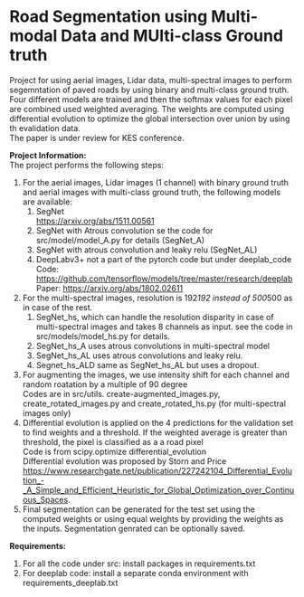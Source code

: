 # Road Segmentation using Multi-modal Data and MUlti-class Ground truth
Project for using aerial images, Lidar data, multi-spectral images to perform segemntation of paved roads by using binary and multi-class ground truth. Four different models are trained and then the softmax values for each pixel are combined used weighted averaging. The weights are computed using differential evolution to optimize the global intersection over union by using th evalidation data. <br />
The paper is under review for KES conference. <br />

<b>Project Information: </b> <br />
The project performs the following steps:  <br />
1. For the aerial images, Lidar images (1 channel) with binary ground truth and aerial images with multi-class ground truth, the following models are available: <br />
	1. SegNet <br />
		https://arxiv.org/abs/1511.00561 <br />
	2. SegNet with Atrous convolution se the code for src/model/model\_A.py for details (SegNet\_A) <br />
	3. SegNet with atrous convolution and leaky relu (SegNet\_AL) <br />
	4. DeepLabv3+ not a part of the pytorch code but under deeplab\_code <br />
		Code: https://github.com/tensorflow/models/tree/master/research/deeplab <br />
		Paper: https://arxiv.org/abs/1802.02611 <br />
2. For the multi-spectral images, resolution is 192*192 instead of 500*500 as in case of the rest. <br />
	1. SegNet\_hs, which can handle the resolution disparity in case of multi-spectral images and takes 8 channels as input. see the code in src/models/model\_hs.py for details. <br />
	2. SegNet\_hs\_A uses atrous convolutions in multi-spectral model <br />
	3. SegNet\_hs\_AL uses atrous convolutions and leaky relu. <br />
	4. Segnet\_hs\_ALD same as SegNet\_hs\_AL but uses a dropout. <br />
3. For augmenting the images, we use intensity shift for each channel and random roatation by a multiple of 90 degree<br />
                Codes are in src/utils. create-augmented_images.py, create_rotated_images.py and create_rotated_hs.py (for multi-spectral images only) <br />
4. Differential evolution is applied on the 4 predictions for the validation set to find weights and a threshold. If the weighted average is greater than threshold, the pixel is classified as a a road pixel <br />
	Code is from scipy.optimize differential_evolution <br />
	Differential evolution was proposed by Storn and Price https://www.researchgate.net/publication/227242104_Differential_Evolution_-_A_Simple_and_Efficient_Heuristic_for_Global_Optimization_over_Continuous_Spaces. <br />
5. Final segmentation can be generated for the test set using the computed weights or using equal weights by providing the weights as the inputs. Segmentation genrated can be optionally saved. <br />

<b>Requirements: </b> <br />
1. For all the code under src: install packages in requirements.txt <br />
2. For deeplab code: install a separate conda environment with requirements\_deeplab.txt <br />

